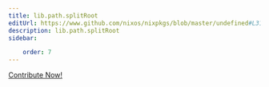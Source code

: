 ```yaml
---
title: lib.path.splitRoot
editUrl: https://www.github.com/nixos/nixpkgs/blob/master/undefined#L312C5
description: lib.path.splitRoot
sidebar:

    order: 7
---
```


<a href="https://www.github.com/nixos/nixpkgs/blob/master/undefined#L312C5">Contribute Now!</a>



